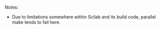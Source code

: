 Notes:

* Due to limitations somewhere within Scilab and its build code, parallel make tends to fail here.
